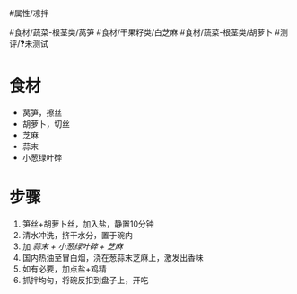 #属性/凉拌 
 
#食材/蔬菜-根茎类/莴笋 #食材/干果籽类/白芝麻 #食材/蔬菜-根茎类/胡萝卜 
#测评/❓未测试

# 食材
- 莴笋，擦丝
- 胡萝卜，切丝
- 芝麻
- 蒜末
- 小葱绿叶碎
# 步骤
1. 笋丝+胡萝卜丝，加入盐，静置10分钟
2. 清水冲洗，挤干水分，置于碗内
3. 加 *蒜末 + 小葱绿叶碎 + 芝麻*
4. 国内热油至冒白烟，浇在葱蒜末芝麻上，激发出香味
5. 如有必要，加点盐+鸡精
6. 抓拌均匀，将碗反扣到盘子上，开吃